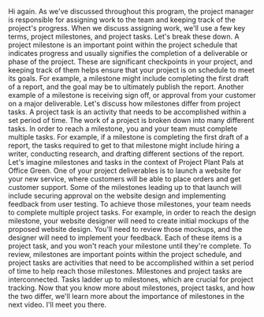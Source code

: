 Hi again. As we've discussed throughout this program, the project manager is
responsible for assigning work to the team and keeping track of the project's
progress. When we discuss assigning work, we'll use a few key terms, project
milestones, and project tasks. Let's break these down. A project milestone is an
important point within the project schedule that indicates progress and usually
signifies the completion of a deliverable or phase of the project. These are
significant checkpoints in your project, and keeping track of them helps ensure
that your project is on schedule to meet its goals. For example, a milestone
might include completing the first draft of a report, and the goal may be to
ultimately publish the report. Another example of a milestone is receiving sign
off, or approval from your customer on a major deliverable. Let's discuss how
milestones differ from project tasks. A project task is an activity that needs
to be accomplished within a set period of time. The work of a project is broken
down into many different tasks. In order to reach a milestone, you and your team
must complete multiple tasks. For example, if a milestone is completing the
first draft of a report, the tasks required to get to that milestone might
include hiring a writer, conducting research, and drafting different sections of
the report. Let's imagine milestones and tasks in the context of Project Plant
Pals at Office Green. One of your project deliverables is to launch a website
for your new service, where customers will be able to place orders and get
customer support. Some of the milestones leading up to that launch will include
securing approval on the website design and implementing feedback from user
testing. To achieve those milestones, your team needs to complete multiple
project tasks. For example, in order to reach the design milestone, your website
designer will need to create initial mockups of the proposed website design.
You'll need to review those mockups, and the designer will need to implement
your feedback. Each of these items is a project task, and you won't reach your
milestone until they're complete. To review, milestones are important points
within the project schedule, and project tasks are activities that need to be
accomplished within a set period of time to help reach those milestones.
Milestones and project tasks are interconnected. Tasks ladder up to milestones,
which are crucial for project tracking. Now that you know more about milestones,
project tasks, and how the two differ, we'll learn more about the importance of
milestones in the next video. I'll meet you there.